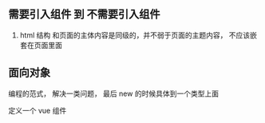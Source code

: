 ## 需要引入组件 到 不需要引入组件
1. html 结构
  和页面的主体内容是同级的，并不弱于页面的主题内容， 不应该嵌套在页面里面

## 面向对象
编程的范式， 解决一类问题， 最后 new 的时候具体到一个类型上面

定义一个 vue 组件 <template> <script> <style> 这三部分就是相当于一个对象中的构造函数。

## 1
import Toast from '';
<Toast />

## 2
手动拿到 Toast 构造函数
vue.extend()
生成了一个 Toast 的实例
showMessage()
